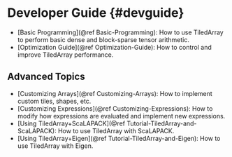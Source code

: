 # Developer Guide {#devguide}

* [Basic Programming](@ref Basic-Programming): How to use TiledArray to perform basic dense and block-sparse tensor arithmetic.
* [Optimization Guide](@ref Optimization-Guide): How to control and improve TiledArray performance.

## Advanced Topics
* [Customizing Arrays](@ref Customizing-Arrays): How to implement custom tiles, shapes, etc.
* [Customizing Expressions](@ref Customizing-Expressions): How to modify how expressions are evaluated and implement new expressions.
* [Using TiledArray+ScaLAPACK](@ref Tutorial-TiledArray-and-ScaLAPACK): How to use TiledArray with ScaLAPACK.
* [Using TiledArray+Eigen](@ref Tutorial-TiledArray-and-Eigen): How to use TiledArray with Eigen.
